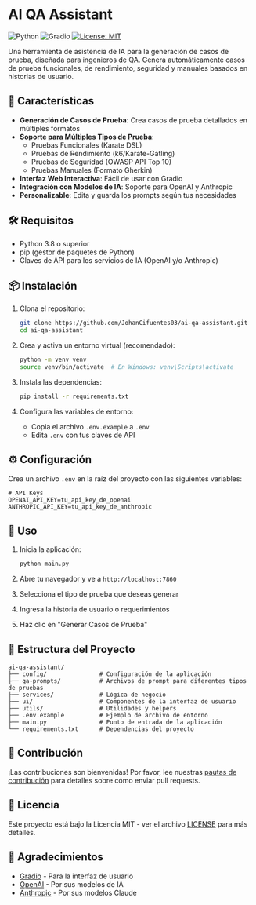 # AI QA Assistant

![Python](https://img.shields.io/badge/python-3.8+-blue.svg)
![Gradio](https://img.shields.io/badge/gradio-3.0+-blueviolet.svg)
[![License: MIT](https://img.shields.io/badge/License-MIT-yellow.svg)](https://opensource.org/licenses/MIT)

Una herramienta de asistencia de IA para la generación de casos de prueba, diseñada para ingenieros de QA. Genera automáticamente casos de prueba funcionales, de rendimiento, seguridad y manuales basados en historias de usuario.

## 🚀 Características

- **Generación de Casos de Prueba**: Crea casos de prueba detallados en múltiples formatos
- **Soporte para Múltiples Tipos de Prueba**:
  - Pruebas Funcionales (Karate DSL)
  - Pruebas de Rendimiento (k6/Karate-Gatling)
  - Pruebas de Seguridad (OWASP API Top 10)
  - Pruebas Manuales (Formato Gherkin)
- **Interfaz Web Interactiva**: Fácil de usar con Gradio
- **Integración con Modelos de IA**: Soporte para OpenAI y Anthropic
- **Personalizable**: Edita y guarda los prompts según tus necesidades

## 🛠️ Requisitos

- Python 3.8 o superior
- pip (gestor de paquetes de Python)
- Claves de API para los servicios de IA (OpenAI y/o Anthropic)

## 📦 Instalación

1. Clona el repositorio:
   ```bash
   git clone https://github.com/JohanCifuentes03/ai-qa-assistant.git
   cd ai-qa-assistant
   ```

2. Crea y activa un entorno virtual (recomendado):
   ```bash
   python -m venv venv
   source venv/bin/activate  # En Windows: venv\Scripts\activate
   ```

3. Instala las dependencias:
   ```bash
   pip install -r requirements.txt
   ```

4. Configura las variables de entorno:
   - Copia el archivo `.env.example` a `.env`
   - Edita `.env` con tus claves de API

## ⚙️ Configuración

Crea un archivo `.env` en la raíz del proyecto con las siguientes variables:

```env
# API Keys
OPENAI_API_KEY=tu_api_key_de_openai
ANTHROPIC_API_KEY=tu_api_key_de_anthropic
```

## 🚀 Uso

1. Inicia la aplicación:
   ```bash
   python main.py
   ```

2. Abre tu navegador y ve a `http://localhost:7860`

3. Selecciona el tipo de prueba que deseas generar

4. Ingresa la historia de usuario o requerimientos

5. Haz clic en "Generar Casos de Prueba"

## 📁 Estructura del Proyecto

```
ai-qa-assistant/
├── config/               # Configuración de la aplicación
├── qa-prompts/           # Archivos de prompt para diferentes tipos de pruebas
├── services/             # Lógica de negocio
├── ui/                   # Componentes de la interfaz de usuario
├── utils/                # Utilidades y helpers
├── .env.example          # Ejemplo de archivo de entorno
├── main.py               # Punto de entrada de la aplicación
└── requirements.txt      # Dependencias del proyecto
```

## 🤝 Contribución

¡Las contribuciones son bienvenidas! Por favor, lee nuestras [pautas de contribución](CONTRIBUTING.md) para detalles sobre cómo enviar pull requests.

## 📄 Licencia

Este proyecto está bajo la Licencia MIT - ver el archivo [LICENSE](LICENSE) para más detalles.

## 🙏 Agradecimientos

- [Gradio](https://gradio.app/) - Para la interfaz de usuario
- [OpenAI](https://openai.com/) - Por sus modelos de IA
- [Anthropic](https://www.anthropic.com/) - Por sus modelos Claude
